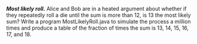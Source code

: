 ***Most likely roll.*** Alice and Bob are in a heated argument about whether if they repeatedly roll a die until the sum is more than 12, is 13 the most likely sum? Write a program MostLikelyRoll.java to simulate the process a million times and produce a table of the fraction of times the sum is 13, 14, 15, 16, 17, and 18.
